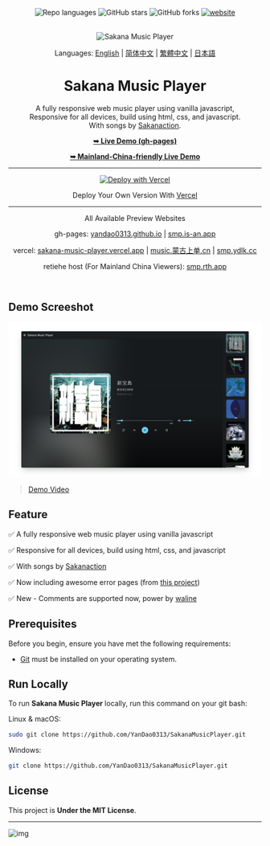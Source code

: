 <div align="center">
  
  ![Repo languages](https://img.shields.io/github/languages/count/YanDao0313/SakanaMusicPlayer?style=for-the-badge&logo=GitHub)
  ![GitHub stars](https://img.shields.io/github/stars/YanDao0313/SakanaMusicPlayer?style=for-the-badge&logo=GitHub)
  ![GitHub forks](https://img.shields.io/github/forks/YanDao0313/SakanaMusicPlayer?style=for-the-badge&logo=GitHub)
  [![website](https://img.shields.io/website?style=for-the-badge&logo=GitHub&down_color=lightgrey&down_message=offline&up_color=blue&up_message=online&url=https%3A%2F%2Fsakana-music-player.vercel.app)](https://sakana-music-player.vercel.app)

  <br />
  <img src="https://xingqiu-tuchuang-1256524210.cos.ap-shanghai.myqcloud.com/5115/SMP.png" alt="Sakana Music Player">

  Languages: [English](./README.md) | [简体中文](./README-zh_hans.md) | [繁體中文](./README-zh_hant.md) | [日本語](./README-ja.md)

  <h1 align="center">Sakana Music Player</h2>

  A fully responsive web music player using vanilla javascript, <br />Responsive for all devices, build using html, css, and javascript. <br />With songs by [Sakanaction](https://sakanaction.jp/).

  <a href="https://smp.is-an.app/"><strong>➥ Live Demo (gh-pages)</strong></a>
  
  <a href="https://smp.rth.app/"><strong>➥ Mainland-China-friendly Live Demo</strong></a>
  
  ----------
  
  [![Deploy with Vercel](https://vercel.com/button)](https://vercel.com/new/clone?repository-url=https%3A%2F%2Fgithub.com%2Fvercel%2Fnext.js%2Ftree%2Fcanary%2Fexamples%2Fhello-world&project-name=sakana-music-player&repository-name=SakanaMusicPlayer&demo-title=Sakana%20Music%20Player&demo-description=A%20fully%20responsive%20web%20music%20player%20with%20songs%20by%20Sakanaction.&demo-url=https%3A%2F%2Fsmp.is-an.app&demo-image=https%3A%2F%2Fxingqiu-tuchuang-1256524210.cos.ap-shanghai.myqcloud.com%2F5115%2F20221128221852.png)
  
  Deploy Your Own Version With [Vercel](https://vercel.com/new/clone?repository-url=https%3A%2F%2Fgithub.com%2Fvercel%2Fnext.js%2Ftree%2Fcanary%2Fexamples%2Fhello-world&project-name=sakana-music-player&repository-name=SakanaMusicPlayer&demo-title=Sakana%20Music%20Player&demo-description=A%20fully%20responsive%20web%20music%20player%20with%20songs%20by%20Sakanaction.&demo-url=https%3A%2F%2Fsmp.is-an.app&demo-image=https%3A%2F%2Fxingqiu-tuchuang-1256524210.cos.ap-shanghai.myqcloud.com%2F5115%2F20221128221852.png)

  ----------

  All Available Preview Websites
  
  gh-pages: [yandao0313.github.io](https://yandao0313.github.io/SakanaMusicPlayer/) | [smp.is-an.app](https://smp.is-an.app/)

  vercel: [sakana-music-player.vercel.app](https://sakana-music-player.vercel.app/) | [music.蒙古上单.cn](https://music.xn--fhqw2khm122n.cn/) | [smp.ydlk.cc](https://smp.ydlk.cc/)

  retiehe host (For Mainland China Viewers): [smp.rth.app](https://smp.rth.app/)

</div>

<br />

## Demo Screeshot

![Sakana Music Player Desktop Demo](./profile_img/screely-1669785889819.png "Desktop Demo")

> [Demo Video](https://youtu.be/izUETrfEoMs)

## Feature

✅ A fully responsive web music player using vanilla javascript

✅ Responsive for all devices, build using html, css, and javascript

✅ With songs by [Sakanaction](https://sakanaction.jp/)

✅ Now including awesome error pages (from [this project](https://github.com/tarampampam/error-pages))

✅ New - Comments are supported now, power by [waline](https://waline.js.org/)

## Prerequisites

Before you begin, ensure you have met the following requirements:

* [Git](https://git-scm.com/downloads "Download Git") must be installed on your operating system.

## Run Locally

To run **Sakana Music Player** locally, run this command on your git bash:

Linux & macOS:

```bash
sudo git clone https://github.com/YanDao0313/SakanaMusicPlayer.git
```

Windows:

```bash
git clone https://github.com/YanDao0313/SakanaMusicPlayer.git
```

## License

This project is **Under the MIT License**. 

----------

![img](https://xingqiu-tuchuang-1256524210.cos.ap-shanghai.myqcloud.com/5115/main_SakanaMusicPlayer.jpeg)
